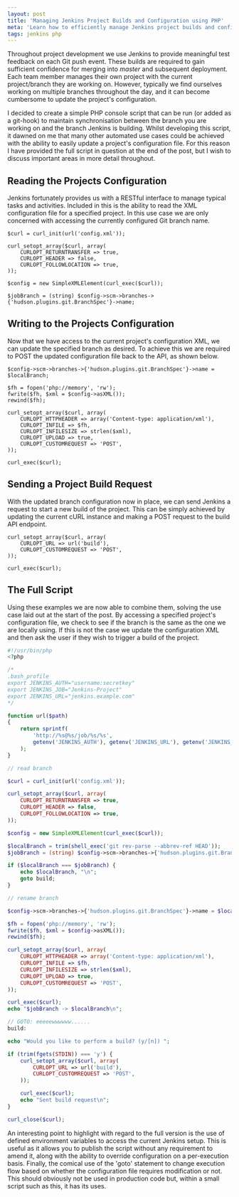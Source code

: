 ```yaml
---
layout: post
title: 'Managing Jenkins Project Builds and Configuration using PHP'
meta: 'Learn how to efficiently manage Jenkins project builds and configuration using PHP for seamless CI/CD integration.'
tags: jenkins php
---
```


Throughout project development we use Jenkins to provide meaningful test feedback on each Git push event.
These builds are required to gain sufficient confidence for merging into _master_ and subsequent deployment.
Each team member manages their own project with the current project/branch they are working on.
However, typically we find ourselves working on multiple branches throughout the day, and it can become cumbersome to update the project's configuration.

<!--more-->

I decided to create a simple PHP console script that can be run (or added as a git-hook) to maintain synchronisation between the branch you are working on and the branch Jenkins is building.
Whilst developing this script, it dawned on me that many other automated use cases could be achieved with the ability to easily update a project's configuration file.
For this reason I have provided the full script in question at the end of the post, but I wish to discuss important areas in more detail throughout.

## Reading the Projects Configuration

Jenkins fortunately provides us with a RESTful interface to manage typical tasks and activities.
Included in this is the ability to read the XML configuration file for a specified project.
In this use case we are only concerned with accessing the currently configured Git branch name.

```php?start_inline=1
$curl = curl_init(url('config.xml'));

curl_setopt_array($curl, array(
    CURLOPT_RETURNTRANSFER => true,
    CURLOPT_HEADER => false,
    CURLOPT_FOLLOWLOCATION => true,
));

$config = new SimpleXMLElement(curl_exec($curl));

$jobBranch = (string) $config->scm->branches->{'hudson.plugins.git.BranchSpec'}->name;
```

## Writing to the Projects Configuration

Now that we have access to the current project's configuration XML, we can update the specified branch as desired.
To achieve this we are required to POST the updated configuration file back to the API, as shown below.

```php?start_inline=1
$config->scm->branches->{'hudson.plugins.git.BranchSpec'}->name = $localBranch;

$fh = fopen('php://memory', 'rw');
fwrite($fh, $xml = $config->asXML());
rewind($fh);

curl_setopt_array($curl, array(
    CURLOPT_HTTPHEADER => array('Content-type: application/xml'),
    CURLOPT_INFILE => $fh,
    CURLOPT_INFILESIZE => strlen($xml),
    CURLOPT_UPLOAD => true,
    CURLOPT_CUSTOMREQUEST => 'POST',
));

curl_exec($curl);
```

## Sending a Project Build Request

With the updated branch configuration now in place, we can send Jenkins a request to start a new build of the project.
This can be simply achieved by updating the current cURL instance and making a POST request to the build API endpoint.

```php?start_inline=1
curl_setopt_array($curl, array(
    CURLOPT_URL => url('build'),
    CURLOPT_CUSTOMREQUEST => 'POST',
));

curl_exec($curl);
```

## The Full Script

Using these examples we are now able to combine them, solving the use case laid out at the start of the post.
By accessing a specified project's configuration file, we check to see if the branch is the same as the one we are locally using.
If this is not the case we update the configuration XML and then ask the user if they wish to trigger a build of the project.

```php
#!/usr/bin/php
<?php

/*
.bash_profile
export JENKINS_AUTH="username:secretkey"
export JENKINS_JOB="Jenkins-Project"
export JENKINS_URL="jenkins.example.com"
*/

function url($path)
{
    return sprintf(
        'http://%s@%s/job/%s/%s',
        getenv('JENKINS_AUTH'), getenv('JENKINS_URL'), getenv('JENKINS_JOB'), $path
    );
}

// read branch

$curl = curl_init(url('config.xml'));

curl_setopt_array($curl, array(
    CURLOPT_RETURNTRANSFER => true,
    CURLOPT_HEADER => false,
    CURLOPT_FOLLOWLOCATION => true,
));

$config = new SimpleXMLElement(curl_exec($curl));

$localBranch = trim(shell_exec('git rev-parse --abbrev-ref HEAD'));
$jobBranch = (string) $config->scm->branches->{'hudson.plugins.git.BranchSpec'}->name;

if ($localBranch === $jobBranch) {
    echo $localBranch, "\n";
    goto build;
}

// rename branch

$config->scm->branches->{'hudson.plugins.git.BranchSpec'}->name = $localBranch;

$fh = fopen('php://memory', 'rw');
fwrite($fh, $xml = $config->asXML());
rewind($fh);

curl_setopt_array($curl, array(
    CURLOPT_HTTPHEADER => array('Content-type: application/xml'),
    CURLOPT_INFILE => $fh,
    CURLOPT_INFILESIZE => strlen($xml),
    CURLOPT_UPLOAD => true,
    CURLOPT_CUSTOMREQUEST => 'POST',
));

curl_exec($curl);
echo "$jobBranch -> $localBranch\n";

// GOTO: eeeeewwwwww......
build:

echo "Would you like to perform a build? (y/[n]) ";

if (trim(fgets(STDIN)) === 'y') {
    curl_setopt_array($curl, array(
        CURLOPT_URL => url('build'),
        CURLOPT_CUSTOMREQUEST => 'POST',
    ));

    curl_exec($curl);
    echo "Sent build request\n";
}

curl_close($curl);
```

An interesting point to highlight with regard to the full version is the use of defined environment variables to access the current Jenkins setup.
This is useful as it allows you to publish the script without any requirement to amend it, along with the ability to override configuration on a per-execution basis.
Finally, the comical use of the 'goto' statement to change execution flow based on whether the configuration file requires modification or not.
This should obviously not be used in production code but, within a small script such as this, it has its uses.
